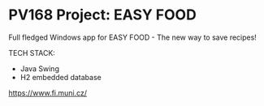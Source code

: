 # PV168 Project: EASY FOOD


Full fledged Windows app for EASY FOOD - The new way to save recipes!

TECH STACK:
 - Java Swing
 - H2 embedded database


https://www.fi.muni.cz/
